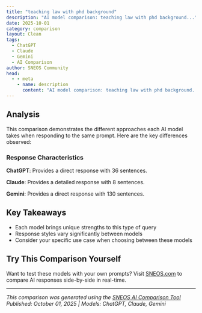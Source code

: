 ```yaml
---
title: "teaching law with phd background"
description: "AI model comparison: teaching law with phd background..."
date: 2025-10-01
category: comparison
layout: Clean
tags:
  - ChatGPT
  - Claude
  - Gemini
  - AI Comparison
author: SNEOS Community
head:
  - - meta
    - name: description
      content: "AI model comparison: teaching law with phd background..."
---
```


<ChatComparison
  title="teaching law with phd background"
  prompt="teaching law with phd background"
  :responses='{"ChatGPT": "Teaching law with a PhD background can be a highly rewarding career path, combining research, scholarship, and effective communication of complex legal concepts. Here are some key points and tips if you are considering or currently engaged in teaching law with a PhD:\n\n### 1. Understanding Your Role\n- **Academic Focus:** Unlike practicing lawyers, teaching law at a university level often involves emphasizing theory, critical analysis, and research.\n- **Research \u0026 Scholarship:** A PhD typically involves conducting original research, contributing new knowledge to your field. In law, this might mean publishing articles, books, or participating in conferences.\n- **Teaching:** You will design and deliver lectures, lead discussions, supervise student research, and develop assessment methods.\n\n### 2. Leveraging Your PhD in Law\n- **Specialization:** Your PhD research defines your area of expertise (e.g., constitutional law, international law, human rights, corporate law). Use this to develop specialized courses.\n- **Research-led Teaching:** Incorporate your research findings into your curriculum to keep the content current and relevant.\n- **Interdisciplinary Approach:** Law intersects with politics, economics, sociology, and technology. Your PhD may allow you to bring interdisciplinary perspectives that enrich learning.\n\n### 3. Pedagogical Strategies\n- **Case Method:** Familiarize yourself with the case study method, common in law teaching, to help students apply theory to real-world situations.\n- **Socratic Method:** Encourage critical thinking and debate by questioning students and fostering discussions.\n- **Practical Skills:** While theoretical, legal education also involves cultivating skills like legal writing, argumentation, negotiation, and analysis.\n\n### 4. Curriculum Development\n- **Course Design:** Create syllabi that balance foundational knowledge with your specialized research area.\n- **Assessment:** Use a mix of exams, essays, presentations, and moot courts to evaluate students\u2019 understanding.\n\n### 5. Career Path \u0026 Opportunities\n- **Academic Positions:** Positions include lecturer, assistant professor, associate professor, professor, or research fellow.\n- **Other Opportunities:** You might also work in policy advising, legal consultancy, or with international organizations.\n- **Networking:** Engage with professional organizations (e.g., American Association of Law Schools, International Law Association) and attend conferences.\n\n### 6. Continuous Development\n- Stay updated with changes in law through journals, cases, and seminars.\n- Engage in professional development related to teaching skills.\n- Collaborate with colleagues on research projects.\n\n### Additional Tips\n- Develop strong communication skills to explain complex legal theories clearly.\n- Mentor students and support their academic and career goals.\n- Consider publishing textbooks or online teaching materials.\n\n---\n\nIf you want, I can help you with more specific information like how to develop a syllabus, research ideas, or teaching methods tailored to your PhD specialization. Just let me know!", "Claude": "Teaching law with a PhD background (rather than a JD) is definitely possible, though the path and opportunities may differ from traditional law professors. Here\u0027s what you should know:\n\n## Academic Positions\n\n**Non-JD Friendly Areas:**\n- Legal theory and jurisprudence\n- Law and economics\n- Law and psychology/sociology/philosophy\n- International law\n- Constitutional law\n- Legal history\n- Interdisciplinary programs\n\n**Types of Positions:**\n- Clinical professor/professor of practice\n- Adjunct/visiting professor\n- Research professor\n- Joint appointments (law school \u002B your discipline)\n\n## Requirements and Considerations\n\n**What You\u0027ll Need:**\n- Strong research record in law-related topics\n- Publications in law reviews or interdisciplinary journals\n- Teaching experience (even if not in law)\n- Understanding of legal methodology and doctrine\n- Network within legal academia\n\n**Potential Challenges:**\n- Some schools prefer JD holders for tenure-track positions\n- Bar admission may be required for certain roles\n- Need to demonstrate legal expertise without formal legal training\n\n## Steps to Take\n\n1. **Build Legal Expertise:** Audit law courses, attend legal conferences, collaborate with law faculty\n2. **Publish:** Target law reviews and interdisciplinary journals\n3. **Network:** Join relevant academic associations (AALS, specialized law and [field] groups)\n4. **Gain Teaching Experience:** Offer guest lectures, teach interdisciplinary courses\n5. **Consider Additional Credentials:** Some pursue an LLM or even JD later\n\nWhat\u0027s your PhD field? This would help me give more specific advice about opportunities and pathways.", "Gemini": "Okay, let\u0027s break down teaching law with a PhD background. This is a fantastic path, and your PhD can be a significant asset. Here\u0027s a comprehensive guide covering various aspects:\n\n**I. Understanding the Landscape of Law Teaching**\n\n* **Types of Law Teaching Positions:**\n\n * **Tenure-Track/Tenured Professor:** The gold standard. Involves teaching, research, and service (committee work, etc.). Requires a strong research agenda and publications. Leads to long-term job security and academic freedom. **PhDs are often *highly* valued, especially if your PhD complements your JD in a substantive law field.**\n * **Clinical Professor:** Focuses on practical legal skills through clinics where students represent real clients under faculty supervision. Less emphasis on traditional academic research, but expertise in a specific area of practice is essential. PhD can be useful here, but often direct practice experience is most valued.\n * **Legal Writing Professor/Instructor:** Teaches fundamental legal research, writing, and analysis skills. Increasingly, these positions are moving towards greater job security and opportunities for scholarly contributions. PhDs can be valuable for teaching legal writing, esp. if PhD is in rhetoric, composition, or related fields.\n * **Lecturer/Instructor:** Often hired on a short-term or contract basis to teach specific courses. May not involve research or service obligations. Good entry point, but less job security. Can be a good option for gaining experience.\n * **Adjunct Professor:** Part-time instructors who teach one or two courses, often practicing attorneys who bring real-world experience to the classroom.\n * **Visiting Professor:** Temporary position, often filled by professors from other institutions or by scholars who are considering a longer-term position at the school. A good way to \u0022test the waters.\u0022\n * **Law School Administrators with Teaching Responsibilities:** Deans, Associate Deans, Directors of Programs, etc., may teach courses.\n* **Types of Law Schools:**\n\n * **Top-Tier/National Law Schools:** Focus on scholarly research and producing leaders in the legal field. Highly competitive for faculty positions. **PhD strongly favored.** Look for strong publications and research potential.\n * **Regional Law Schools:** Emphasis on preparing students for practice in a specific geographic area. Research is still important, but teaching effectiveness and community engagement are also valued. **PhD can be advantageous.**\n * **Specialized Law Schools:** Focus on particular areas of law, such as environmental law, intellectual property, or public interest law. PhD that relates to the specialty is very valuable.\n * **Community Colleges/Paralegal Programs:** Teach introductory legal courses or paralegal studies programs. Less emphasis on research, more on teaching skills and practical knowledge. PhD can be helpful, but not always required.\n* **The Current Job Market:** The law teaching market is *highly* competitive, especially for tenure-track positions. Demand varies by specialty, but overall, it\u0027s a challenging market. Networking is crucial.\n\n**II. Leveraging Your PhD for Law Teaching**\n\n* **Highlight Synergies:** Your PhD should *complement* your JD. How does your doctoral research inform your legal scholarship and teaching? Examples:\n * **PhD in History \u002B JD:** Teaches constitutional law, legal history, or property law, bringing historical context and analysis to the subject matter.\n * **PhD in Economics \u002B JD:** Teaches law and economics, antitrust, or corporate law, using economic models to analyze legal issues.\n * **PhD in Political Science \u002B JD:** Teaches constitutional law, administrative law, or legislation, focusing on the political and policy dimensions of law.\n * **PhD in Philosophy \u002B JD:** Teaches legal theory, jurisprudence, or ethics, exploring the philosophical foundations of law.\n * **PhD in Sociology \u002B JD:** Teaches criminal law, family law, or poverty law, using sociological perspectives to understand social problems and legal responses.\n * **PhD in English/Rhetoric \u002B JD:** Teaches legal writing, legal rhetoric, and argumentation, using rhetorical principles to improve legal communication.\n* **Research Agenda:** Develop a clear and compelling research agenda that builds on your PhD and JD. What are the big questions you want to answer? What methodologies will you use? What contributions will you make to the field?\n* **Publications:** Publish your research in peer-reviewed law reviews and journals. Quality over quantity is key, but you need to demonstrate a track record of scholarly productivity. If you have strong publications from your PhD, that\u0027s a good start.\n* **Teaching Experience:** Gain teaching experience through:\n * **Teaching Assistantships:** During your PhD or law school.\n * **Guest Lectures:** Offer to give guest lectures in law school courses.\n * **Adjunct Teaching:** Teach a course at a law school or community college.\n * **Teaching Fellowships:** Some law schools offer fellowships for aspiring law teachers.\n* **Interdisciplinary Scholarship:** Explore interdisciplinary research opportunities that bridge your PhD and JD. This can make you stand out from other candidates.\n\n**III. The Application Process**\n\n* **Entry-Level Hiring Process (FAR Process):** The Faculty Appointments Register (FAR) is a database maintained by the Association of American Law Schools (AALS). Most law schools use the FAR to identify potential faculty candidates.\n * **AALS Faculty Recruitment Conference:** An annual conference where law schools interview candidates for faculty positions. Critical for networking and getting your foot in the door.\n * **The Meat Market:** (Informal Term) Refers to the AALS Faculty Recruitment Conference.\n* **Application Materials:**\n * **Curriculum Vitae (CV):** A comprehensive overview of your education, experience, publications, presentations, and awards.\n * **Cover Letter:** A tailored letter that highlights your qualifications and explains why you are interested in the specific position.\n * **Research Agenda:** A detailed description of your research plans.\n * **Teaching Philosophy Statement:** A statement that articulates your beliefs about teaching and learning.\n * **Writing Sample:** A published article or a draft of a scholarly paper. This is *crucial*.\n * **Letters of Recommendation:** Letters from professors and other professionals who can attest to your qualifications. Cultivate strong relationships with faculty.\n* **The Interview Process:**\n * **Initial Interviews:** Often conducted at the AALS Faculty Recruitment Conference or via Zoom.\n * **Fly-Out Interviews:** If you pass the initial screening, you will be invited to visit the law school for a series of interviews with faculty members and administrators.\n * **Job Talk/Scholarly Presentation:** You will present your research to the faculty and answer questions.\n * **Teaching Demonstration:** You may be asked to teach a class.\n\n**IV. Key Strategies for Success**\n\n* **Network, Network, Network:** Attend conferences, meet with faculty members, and build relationships with people in the legal academy. Networking can open doors to opportunities that you might not otherwise find.\n* **Mentorship:** Seek out mentors who can provide guidance and support.\n* **Be Patient and Persistent:** The law teaching job market is competitive, so don\u0027t get discouraged if you don\u0027t get a job right away. Keep refining your application materials, publishing your research, and networking.\n* **Consider Alternatives:** Be open to alternative career paths, such as clinical teaching, legal writing instruction, or legal administration. These positions can provide valuable experience and lead to other opportunities.\n* **Know Your Value:** Understand how your PhD makes you a unique and valuable candidate. Emphasize the strengths that your background provides.\n* **Polish Your Legal Skills:** If your PhD is in a non-law field, ensure your legal skills are sharp. Take CLEs, work on legal research projects, and stay current on legal developments.\n* **Be Prepared to Explain Your Path:** Search committees *will* ask about your decision to pursue a PhD *and* a JD, and why you want to teach law rather than practice. Have a compelling and coherent narrative.\n\n**V. Specific Advice for PhDs from Various Fields**\n\n* **Humanities (e.g., History, Literature, Philosophy):** Focus on legal theory, legal history, jurisprudence, constitutional law, or areas where your humanities expertise intersects with law. Develop a clear theoretical framework for your research.\n* **Social Sciences (e.g., Economics, Political Science, Sociology):** Focus on law and economics, public law, criminal justice, or areas where your social science expertise can inform legal analysis. Use empirical methods to study legal issues.\n* **STEM Fields (e.g., Science, Technology, Engineering, Mathematics):** Focus on intellectual property law, environmental law, health law, or areas where your STEM expertise can inform legal analysis. Develop a strong understanding of the legal framework governing your area of expertise.\n* **Education:** Focus on legal education, clinical teaching, legal writing, or areas where your education expertise can inform legal pedagogy. Conduct empirical research on effective teaching methods.\n\n**VI. Resources**\n\n* **Association of American Law Schools (AALS):** [https://www.aals.org/](https://www.aals.org/) (Especially the section on Faculty Recruitment)\n* **The Chronicle of Higher Education:** [https://www.chronicle.com/](https://www.chronicle.com/) (For academic job listings and advice)\n* **Inside Higher Ed:** [https://www.insidehighered.com/](https://www.insidehighered.com/) (For academic news and advice)\n* **Law School Blogs:** (e.g., PrawfsBlawg, Leiter Reports) - Monitor these for insights into the legal academic world.\n* **Faculty Recruitment Databases:** Access to the AALS FAR requires being a candidate.\n\n**In Summary:**\n\nTeaching law with a PhD requires a strategic approach. By highlighting the synergies between your PhD and JD, developing a strong research agenda, gaining teaching experience, and networking effectively, you can increase your chances of landing a law teaching position. Good luck! Be prepared for a challenging, but potentially rewarding, career.\n"}' 
  published-date="22:18"
/>

## Analysis

This comparison demonstrates the different approaches each AI model takes when responding to the same prompt. Here are the key differences observed:

### Response Characteristics

**ChatGPT**: Provides a direct response with 36 sentences. 

**Claude**: Provides a detailed response with 8 sentences. 

**Gemini**: Provides a direct response with 130 sentences. 

## Key Takeaways

- Each model brings unique strengths to this type of query
- Response styles vary significantly between models
- Consider your specific use case when choosing between these models

## Try This Comparison Yourself

Want to test these models with your own prompts? Visit [SNEOS.com](https://sneos.com) to compare AI responses side-by-side in real-time.

---

*This comparison was generated using the [SNEOS AI Comparison Tool](https://sneos.com)*
*Published: October 01, 2025 | Models: ChatGPT, Claude, Gemini*
